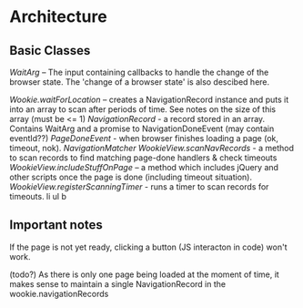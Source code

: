 # Architecture
## Basic Classes

*WaitArg* –  The input containing callbacks to handle the change of the browser state. The 'change of a browser state' is also descibed here.

*Wookie.waitForLocation* – creates a NavigationRecord instance and puts it into an array to scan after periods of time. See notes on the size of this array (must be <= 1)
*NavigationRecord* - a record stored in an array. Contains WaitArg and a promise to NavigationDoneEvent  (may contain eventId??)
*PageDoneEvent* - when browser finishes loading a page (ok, timeout, nok).
*NavigationMatcher*
*WookieView.scanNavRecords* - a method to scan records to find matching page-done handlers & check timeouts
*WookieView.includeStuffOnPage* – a method which includes jQuery and other scripts once the page is done (including timeout situation).
*WookieView.registerScanningTimer* - runs a timer to scan records for timeouts.
        li
            ul
        b
## Important notes

If the page is not yet ready, clicking a button (JS interacton in code) won't work.

(todo?) As there is only one page being loaded at the moment of time, it makes sense to maintain a single NavigationRecord in the wookie.navigationRecords